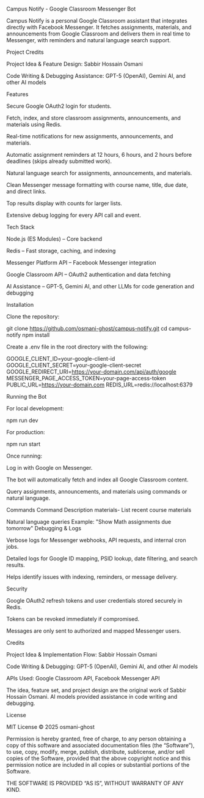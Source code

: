 Campus Notify - Google Classroom Messenger Bot

Campus Notify is a personal Google Classroom assistant that integrates directly with Facebook Messenger.
It fetches assignments, materials, and announcements from Google Classroom and delivers them in real time to Messenger, with reminders and natural language search support.

Project Credits

Project Idea & Feature Design: Sabbir Hossain Osmani

Code Writing & Debugging Assistance: GPT-5 (OpenAI), Gemini AI, and other AI models

Features

Secure Google OAuth2 login for students.

Fetch, index, and store classroom assignments, announcements, and materials using Redis.

Real-time notifications for new assignments, announcements, and materials.

Automatic assignment reminders at 12 hours, 6 hours, and 2 hours before deadlines (skips already submitted work).

Natural language search for assignments, announcements, and materials.

Clean Messenger message formatting with course name, title, due date, and direct links.

Top results display with counts for larger lists.

Extensive debug logging for every API call and event.

Tech Stack

Node.js (ES Modules) – Core backend

Redis – Fast storage, caching, and indexing

Messenger Platform API – Facebook Messenger integration

Google Classroom API – OAuth2 authentication and data fetching

AI Assistance – GPT-5, Gemini AI, and other LLMs for code generation and debugging

Installation

Clone the repository:

git clone https://github.com/osmani-ghost/campus-notify.git
cd campus-notify
npm install

Create a .env file in the root directory with the following:

GOOGLE_CLIENT_ID=your-google-client-id
GOOGLE_CLIENT_SECRET=your-google-client-secret
GOOGLE_REDIRECT_URI=https://your-domain.com/api/auth/google
MESSENGER_PAGE_ACCESS_TOKEN=your-page-access-token
PUBLIC_URL=https://your-domain.com
REDIS_URL=redis://localhost:6379

Running the Bot

For local development:

npm run dev

For production:

npm run start

Once running:

Log in with Google on Messenger.

The bot will automatically fetch and index all Google Classroom content.

Query assignments, announcements, and materials using commands or natural language.

Commands
Command Description
materials- List recent course materials

Natural language queries Example: "Show Math assignments due tomorrow"
Debugging & Logs

Verbose logs for Messenger webhooks, API requests, and internal cron jobs.

Detailed logs for Google ID mapping, PSID lookup, date filtering, and search results.

Helps identify issues with indexing, reminders, or message delivery.

Security

Google OAuth2 refresh tokens and user credentials stored securely in Redis.

Tokens can be revoked immediately if compromised.

Messages are only sent to authorized and mapped Messenger users.

Credits

Project Idea & Implementation Flow: Sabbir Hossain Osmani

Code Writing & Debugging: GPT-5 (OpenAI), Gemini AI, and other AI models

APIs Used: Google Classroom API, Facebook Messenger API

The idea, feature set, and project design are the original work of Sabbir Hossain Osmani. AI models provided assistance in code writing and debugging.

License

MIT License © 2025 osmani-ghost

Permission is hereby granted, free of charge, to any person obtaining a copy of this software and associated documentation files (the “Software”), to use, copy, modify, merge, publish, distribute, sublicense, and/or sell copies of the Software, provided that the above copyright notice and this permission notice are included in all copies or substantial portions of the Software.

THE SOFTWARE IS PROVIDED “AS IS”, WITHOUT WARRANTY OF ANY KIND.
